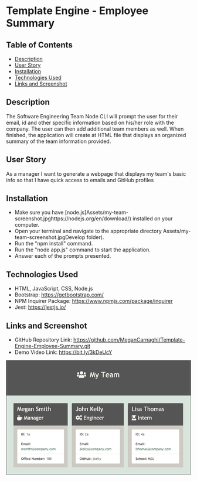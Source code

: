 # Template Engine - Employee Summary

## Table of Contents
* [Description](#description)
* [User Story](#user-story)
* [Installation](#installation)
* [Technologies Used](#technologies-used)
* [Links and Screenshot](#links-and-screenshot)

## Description
The Software Engineering Team Node CLI will prompt the user for their email, id and other specific information based on his/her role with the company. The user can then add additional team members as well. When finished, the application will create at HTML file that displays an organized summary of the team information provided.

## User Story
As a manager
I want to generate a webpage that displays my team's basic info
so that I have quick access to emails and GitHub profiles

## Installation
* Make sure you have [node.js]Assets/my-team-screenshot.jpghttps://nodejs.org/en/download/) installed on your computer.
* Open your terminal and navigate to the appropriate directory Assets/my-team-screenshot.jpgDevelop folder).
* Run the "npm install" command.
* Run the "node app.js" command to start the application.
* Answer each of the prompts presented.

## Technologies Used
* HTML, JavaScript, CSS, Node.js
* Bootstrap: https://getbootstrap.com/
* NPM Inquirer Package: https://www.npmjs.com/package/inquirer
* Jest: https://jestjs.io/

## Links and Screenshot
* GitHub Repository Link: https://github.com/MeganCarnaghi/Template-Engine-Employee-Summary.git
* Demo Video Link: https://bit.ly/3kDeUcY

![my-team-screenshot](Assets/my-team-screenshot.jpg)


